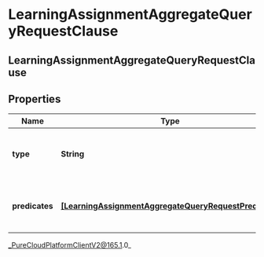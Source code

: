 # LearningAssignmentAggregateQueryRequestClause

## LearningAssignmentAggregateQueryRequestClause

## Properties

|Name | Type | Description | Notes|
|------------ | ------------- | ------------- | -------------|
| **type** | **String** | The logic used to combine the predicates | |
| **predicates** | [**[LearningAssignmentAggregateQueryRequestPredicate]**]([LearningAssignmentAggregateQueryRequestPredicate]) | The list of predicates used to filter the data | |



_PureCloudPlatformClientV2@165.1.0_
